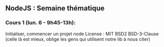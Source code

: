 ## NodeJS : Semaine thématique

### Cours 1 (lun. 6 - 9h45-13h):
Initialiser, commencer un projet node
License : 
    MIT
    BSD2
    BSD-3-Clause (celle là est mieux, oblige les gens qui utilisent notre lib à nous citer)
